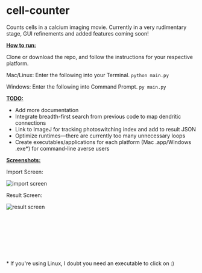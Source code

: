 
# cell-counter

Counts cells in a calcium imaging movie. Currently in a very rudimentary stage, GUI refinements and added features coming soon!

<u>**How to run:**</u>

Clone or download the repo, and follow the instructions for your respective platform.

Mac/Linux: Enter the following into your Terminal.
`python main.py`

Windows: Enter the following into Command Prompt.
`py main.py`

<u>**TODO:**</u>
- Add more documentation
- Integrate breadth-first search from previous code to map dendritic connections
- Link to ImageJ for tracking photoswitching index and add to result JSON
- Optimize runtimes—there are currently too many unnecessary loops
- Create executables/applications for each platform (Mac .app/Windows .exe\*) for command-line averse users

<u>**Screenshots:**</u>

Import Screen:

![import screen](https://i.imgur.com/TFPOL8y.png)

Result Screen:

![result screen](https://i.imgur.com/liLCy6w.png)

\
\
\
\
\
\
\
\* If you're using Linux, I doubt you need an executable to click on :)
